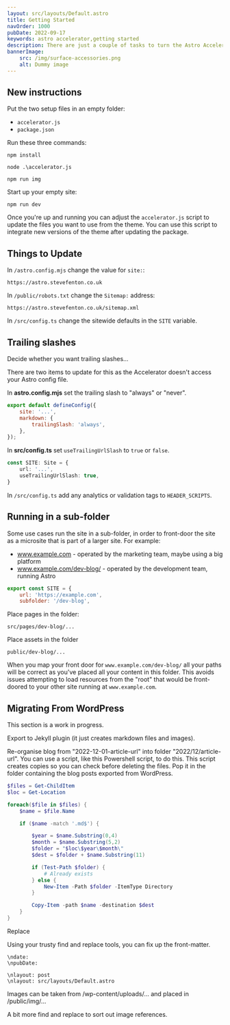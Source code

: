 ```yaml
---
layout: src/layouts/Default.astro
title: Getting Started
navOrder: 1000
pubDate: 2022-09-17
keywords: astro accelerator,getting started
description: There are just a couple of tasks to turn the Astro Accelerator into your own working website.
bannerImage:
    src: /img/surface-accessories.png
    alt: Dummy image
---
```


## New instructions

Put the two setup files in an empty folder:

- `accelerator.js`
- `package.json`

Run these three commands:

```
npm install

node .\accelerator.js

npm run img
```

Start up your empty site:

```
npm run dev
```

Once you're up and running you can adjust the `accelerator.js` script to update the files you want to use from the theme. You can use this script to integrate new versions of the theme after updating the package.

## Things to Update

In `/astro.config.mjs` change the value for `site:`: 

```
https://astro.stevefenton.co.uk
```

In `/public/robots.txt` change the `Sitemap:` address:

```
https://astro.stevefenton.co.uk/sitemap.xml
```

In `/src/config.ts` change the sitewide defaults in the `SITE` variable.

## Trailing slashes

Decide whether you want trailing slashes...

There are two items to update for this as the Accelerator doesn't access your Astro config file.

In **astro.config.mjs** set the trailing slash to "always" or "never".

```javascript
export default defineConfig({
    site: '...',
    markdown: {
        trailingSlash: 'always',
    },
});
```

In **src/config.ts** set `useTrailingUrlSlash` to `true` or `false`.

```typescript
const SITE: Site = {
	url: '...',
	useTrailingUrlSlash: true,
}
```

In `/src/config.ts` add any analytics or validation tags to `HEADER_SCRIPTS`.

## Running in a sub-folder

Some use cases run the site in a sub-folder, in order to front-door the site as a microsite that is part of a larger site. For example:

 - www.example.com - operated by the marketing team, maybe using a big platform
 - www.example.com/dev-blog/ - operated by the development team, running Astro

```javascript
export const SITE = {
    url: 'https://example.com',
	subfolder: '/dev-blog',
```

Place pages in the folder:

```
src/pages/dev-blog/...
```

Place assets in the folder

```
public/dev-blog/...
```

When you map your front door for `www.example.com/dev-blog/` all your paths will be correct as you've placed all your content in this folder. This avoids issues attempting to load resources from the "root" that would be front-doored to your other site running at `www.example.com`.

## Migrating From WordPress

This section is a work in progress.

Export to Jekyll plugin (it just creates markdown files and images).

Re-organise blog from "2022-12-01-article-url" into folder "2022/12/article-url". You can use a script, like this Powershell script, to do this. This script creates copies so you can check before deleting the files. Pop it in the folder containing the blog posts exported from WordPress.

```powershell
$files = Get-ChildItem
$loc = Get-Location

foreach($file in $files) {
    $name = $file.Name

    if ($name -match '.md$') {

        $year = $name.Substring(0,4)
        $month = $name.Substring(5,2)
        $folder = "$loc\$year\$month\"
        $dest = $folder + $name.Substring(11)

        if (Test-Path $folder) {
            # Already exists
        } else {
            New-Item -Path $folder -ItemType Directory
        }

        Copy-Item -path $name -destination $dest
    }
}
```

Replace

Using your trusty find and replace tools, you can fix up the front-matter.

```
\ndate:
\npubDate:
```

```
\nlayout: post
\nlayout: src/layouts/Default.astro
```

Images can be taken from /wp-content/uploads/... and placed in /public/img/...

A bit more find and replace to sort out image references.